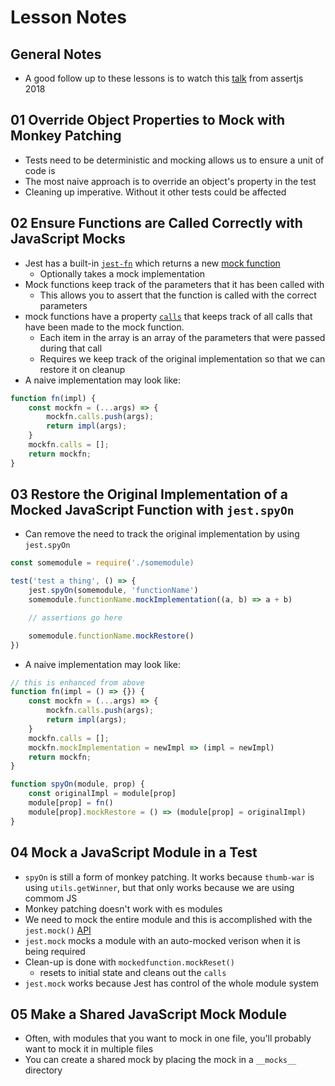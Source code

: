 # Lesson Notes

## General Notes

- A good follow up to these lessons is to watch this [talk](https://www.youtube.com/watch?v=Af4M8GMoxi4) from assertjs 2018

## 01 Override Object Properties to Mock with Monkey Patching

- Tests need to be deterministic and mocking allows us to ensure a unit of code is
- The most naive approach is to override an object's property in the test
- Cleaning up imperative. Without it other tests could be affected

## 02 Ensure Functions are Called Correctly with JavaScript Mocks

- Jest has a built-in [`jest-fn`](https://jestjs.io/docs/en/jest-object#jestfnimplementation) which returns a new [mock function](https://jestjs.io/docs/en/mock-function-api)
  - Optionally takes a mock implementation
- Mock functions keep track of the parameters that it has been called with
  - This allows you to assert that the function is called with the correct parameters
- mock functions have a property [`calls`](https://jestjs.io/docs/en/mock-function-api#mockfnmockcalls) that keeps track of all calls that have been made to the mock function.
  - Each item in the array is an array of the parameters that were passed during that call
  - Requires we keep track of the original implementation so that we can restore it on cleanup
- A naive implementation may look like:
  
```javascript
function fn(impl) {
    const mockfn = (...args) => {
        mockfn.calls.push(args);
        return impl(args);
    }
    mockfn.calls = [];
    return mockfn;
}
```

## 03 Restore the Original Implementation of a Mocked JavaScript Function with `jest.spyOn`

- Can remove the need to track the original implementation by using `jest.spyOn`

```javascript
const somemodule = require('./somemodule)

test('test a thing', () => {
    jest.spyOn(somemodule, 'functionName')
    somemodule.functionName.mockImplementation((a, b) => a + b)

    // assertions go here

    somemodule.functionName.mockRestore()
})
```

- A naive implementation may look like:

```javascript
// this is enhanced from above
function fn(impl = () => {}) {
    const mockfn = (...args) => {
        mockfn.calls.push(args);
        return impl(args);
    }
    mockfn.calls = [];
    mockfn.mockImplementation = newImpl => (impl = newImpl)
    return mockfn;
}

function spyOn(module, prop) {
    const originalImpl = module[prop]
    module[prop] = fn()
    module[prop].mockRestore = () => (module[prop] = originalImpl)
}
```

## 04 Mock a JavaScript Module in a Test

- `spyOn` is still a form of monkey patching. It works because `thumb-war` is using `utils.getWinner`, but that only works because we are using commom JS
- Monkey patching doesn't work with es modules
- We need to mock the entire module and this is accomplished with the `jest.mock()` [API](https://jestjs.io/docs/en/jest-object#jestmockmodulename-factory-options)
- `jest.mock` mocks a module with an auto-mocked verison when it is being required
- Clean-up is done with `mockedfunction.mockReset()`
  - resets to initial state and cleans out the `calls`
- `jest.mock` works because Jest has control of the whole module system

## 05 Make a Shared JavaScript Mock Module

- Often, with modules that you want to mock in one file, you'll probably want to mock it in multiple files
- You can create a shared mock by placing the mock in a `__mocks__` directory
